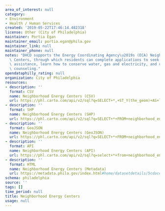 ```yaml
---
area_of_interest: null
category:
- Environment
- Health / Human Services
created: '2019-05-22T17:46:14.482318'
license: Other (City of Philadelphia)
maintainer: Portia Egan
maintainer_email: portia.egan@phila.gov
maintainer_link: null
maintainer_phone: null
notes: "DHCD supports the Energy Coordinating Agency\u2019s (ECA) Neighborhood Energy\
  \ Centers, through which residents can complete applications to seek bill payment\
  \ assistance, learn how to conserve water, gas and electricity, and obtain energy\
  \ counseling."
opendataphilly_rating: null
organization: City of Philadelphia
resources:
- description: ''
  format: CSV
  name: Neighborhood Energy Centers (CSV)
  url: https://phl.carto.com/api/v2/sql?q=SELECT+*,+ST_Y(the_geom)+AS+lat,+ST_X(the_geom)+AS+lng+FROM+neighborhood_energy_centers&filename=neighborhood_energy_centers&format=csv&skipfields=cartodb_id,the_geom,the_geom_webmercator
- description: ''
  format: SHP
  name: Neighborhood Energy Centers (SHP)
  url: https://phl.carto.com/api/v2/sql?q=SELECT+*+FROM+neighborhood_energy_centers&filename=neighborhood_energy_centers&format=shp&skipfields=cartodb_id
- description: ''
  format: GeoJSON
  name: Neighborhood Energy Centers (GeoJSON)
  url: https://phl.carto.com/api/v2/sql?q=SELECT+*+FROM+neighborhood_energy_centers&filename=neighborhood_energy_centers&format=geojson&skipfields=cartodb_id
- description: ''
  format: API
  name: Neighborhood Energy Centers (API)
  url: https://phl.carto.com/api/v2/sql?q=select+*+from+neighborhood_energy_centers
- description: ''
  format: HTML
  name: Neighborhood Energy Centers (Metadata)
  url: https://metadata.phila.gov/index.html#home/datasetdetails/5cdace7d97ffd6000baedab5/representationdetails/5cdace7f97ffd6000baedab9/
schema: philadelphia
source: ''
tags: []
time_period: null
title: Neighborhood Energy Centers
usage: null
---
```

